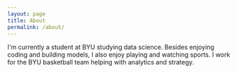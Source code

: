 ```yaml
---
layout: page
title: About
permalink: /about/
---
```


I'm currently a student at BYU studying data science. Besides enjoying coding and building models, I also enjoy playing and watching sports. I work for the BYU basketball team helping with analytics and strategy.

